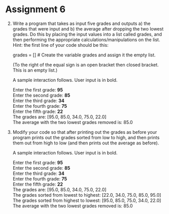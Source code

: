 # Assignment 6
2. Write a program that takes as input five grades and outputs a) the grades that were input and b) the average after dropping the two lowest grades. Do this by placing the input values into a list called grades, and then performing the appropriate calculations/manipulations on the list. Hint: the first line of your code should be this:

	grades = []    # Create the variable grades and assign it the empty list.

	(To the right of the equal sign is an open bracket then closed bracket. This is an empty list.)

	A sample interaction follows. User input is in bold.

	Enter the first grade: **95**<br>
	Enter the second grade: **85**<br>
	Enter the third grade: **34**<br>
	Enter the fourth grade: **75**<br>
	Enter the fifth grade: **22**<br>
	The grades are:  [95.0, 85.0, 34.0, 75.0, 22.0]<br>
	The average with the two lowest grades removed is:  85.0

3. Modify your code so that after printing out the grades as before your program prints out the grades sorted from low to high, and then prints them out from high to low (and then prints out the average as before).  

	A sample interaction follows. User input is in bold.

	Enter the first grade: **95**<br>
	Enter the second grade: **85**<br>
	Enter the third grade: **34**<br>
	Enter the fourth grade: **75**<br>
	Enter the fifth grade: **22**<br>
	The grades are:  [95.0, 85.0, 34.0, 75.0, 22.0]<br>
	The grades sorted from lowest to highest:  [22.0, 34.0, 75.0, 85.0, 95.0]<br>
	The grades sorted from highest to lowest:  [95.0, 85.0, 75.0, 34.0, 22.0]<br>
	The average with the two lowest grades removed is:  85.0
